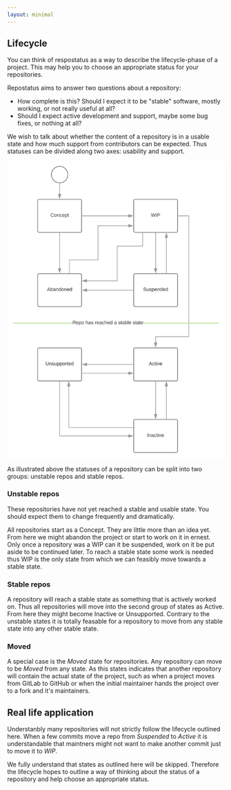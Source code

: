 ```yaml
---
layout: minimal
---
```


## Lifecycle

You can think of respostatus as a way to describe the lifecycle-phase of a project. This may help you to choose an appropriate status for your repositories.

Repostatus aims to answer two questions about a repository:

* How complete is this? Should I expect it to be "stable" software, mostly working, or not really useful at all?
* Should I expect active development and support, maybe some bug fixes, or nothing at all?

We wish to talk about whether the content of a repository is in a usable state and how much support from contributors can be expected. Thus statuses can be divided along two axes: usability and support.

![Flowdiagram representation of a typical lifecycle.](/images/lifecycle.svg)

As illustrated above the statuses of a repository can be split into two groups: unstable repos and stable repos.

### Unstable repos

These repositories have not yet reached a stable and usable state. You should expect them to change frequently and dramatically.

All repositories start as a Concept. They are little more than an idea yet. From here we might abandon the project or start to work on it in ernest. Only once a repository was a WIP can it be suspended, work on it be put aside to be continued later. To reach a stable state some work is needed thus WIP is the only state from which we can feasibly move towards a stable state.

### Stable repos

A repository will reach a stable state as something that is actively worked on. Thus all repositories will move into the second group of states as Active. From here they might become Inactive or Unsupported. Contrary to the unstable states it is totally feasable for a repository to move from any stable state into any other stable state.

### Moved

A special case is the *Moved* state for repositories. Any repository can move to be *Moved* from any state. As this states indicates that another repository will contain the actual state of the project, such as when a project moves from GitLab to GitHub or when the initial maintainer hands the project over to a fork and it's maintainers.

## Real life application

Understanbly many repositories will not strictly follow the lifecycle outlined here. When a few commits move a repo from *Suspended* to *Active* it is understandable that maintners might not want to make another commit just to move it to *WIP*.

We fully understand that states as outlined here will be skipped. Therefore the lifecycle hopes to outline a way of thinking about the status of a repository and help choose an appropriate status.
